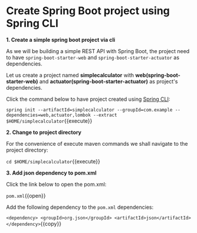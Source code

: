 # Create Spring Boot project using Spring CLI

**1. Create a simple spring boot project via cli**

As we will be building a simple REST API with Spring Boot, the project need to have `spring-boot-starter-web` and `spring-boot-starter-actuator` as dependencies.

Let us create a project named **simplecalculator** with **web(spring-boot-starter-web)** and **actuator(spring-boot-starter-actuator)** as project's dependencies. 

Click the command below to have project created using [Spring CLI](https://docs.spring.io/spring-boot/docs/current/reference/html/getting-started-installing-spring-boot.html#getting-started-installing-the-cli):

``spring init --artifactId=simplecalculator --groupId=com.example --dependencies=web,actuator,lombok --extract $HOME/simplecalculator``{{execute}}

**2. Change to project directory**

For the convenience of execute maven commands we shall navigate to the project directory:

``cd $HOME/simplecalculator``{{execute}}

**3. Add json dependency to pom.xml**

Click the link below to open the pom.xml:

``pom.xml``{{open}}

Add the following dependency to the `pom.xml` dependencies:

``<dependency>
    <groupId>org.json</groupId>
    <artifactId>json</artifactId>
</dependency>``{{copy}}